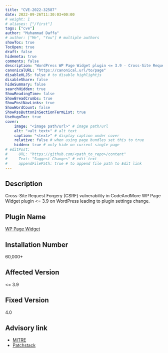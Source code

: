 ```yaml
---
title: "CVE-2022-32587"
date: 2022-09-26T11:30:03+00:00
# weight: 1
# aliases: ["/first"]
tags: ["cve"]
author: "Muhammad Daffa"
# author: ["Me", "You"] # multiple authors
showToc: true
TocOpen: true
draft: false
hidemeta: true
comments: false
description: "WordPress WP Page Widget plugin <= 3.9 - Cross-Site Request Forgery"
canonicalURL: "https://canonical.url/to/page"
disableHLJS: false # to disable highlightjs
disableShare: false
hideSummary: false
searchHidden: true
ShowReadingTime: false
ShowBreadCrumbs: true
ShowPostNavLinks: true
ShowWordCount: false
ShowRssButtonInSectionTermList: true
UseHugoToc: true
cover:
    image: "<image path/url>" # image path/url
    alt: "<alt text>" # alt text
    caption: "<text>" # display caption under cover
    relative: false # when using page bundles set this to true
    hidden: true # only hide on current single page
# editPost:
#     URL: "https://github.com/<path_to_repo>/content"
#     Text: "Suggest Changes" # edit text
#     appendFilePath: true # to append file path to Edit link
---
```

## Description
Cross-Site Request Forgery (CSRF) vulnerability in CodeAndMore WP Page Widget plugin <= 3.9 on WordPress leading to plugin settings change.

## Plugin Name
[WP Page Widget](https://wordpress.org/plugins/wp-page-widget/)

## Installation Number
60,000+

## Affected Version
<= 3.9

## Fixed Version
4.0

## Advisory link
  * [MITRE](https://cve.mitre.org/cgi-bin/cvename.cgi?name=CVE-2022-32587)
  * [Patchstack](https://patchstack.com/database/vulnerability/wp-page-widget/wordpress-wp-page-widget-plugin-3-9-cross-site-request-forgery-csrf-vulnerability)
